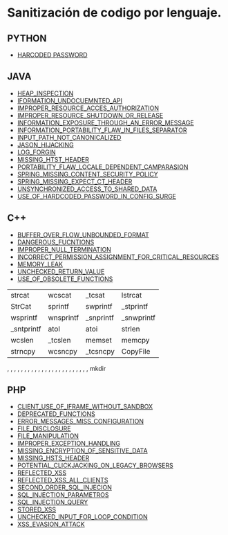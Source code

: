 # Sanitización de codigo por lenguaje.

## PYTHON

* [HARCODED PASSWORD](Python/HARCODED_PASSWORD/HarcodedPassword.py)


## JAVA

* [HEAP_INSPECTION](JAVA/HEAP_INSPECTION.java)
* [IFORMATION_UNDOCUEMNTED_API](JAVA/IFORMATION_UNDOCUEMNTED_API.java)
* [IMPROPER_RESOURCE_ACCES_AUTHORIZATION](JAVA/IMPROPER_RESOURCE_ACCES_AUTHORIZATION.java)
* [IMPROPER_RESOURCE_SHUTDOWN_OR_RELEASE](JAVA/IMPROPER_RESOURCE_SHUTDOWN_OR_RELEASE.java)
* [INFORMATION_EXPOSURE_THROUGH_AN_ERROR_MESSAGE](JAVA/INFORMATION_EXPOSURE_THROUGH_AN_ERROR_MESSAGE.java)
* [INFORMATION_PORTABILITY_FLAW_IN_FILES_SEPARATOR](JAVA/INFORMATION_PORTABILITY_FLAW_IN_FILES_SEPARATOR.java)
* [INPUT_PATH_NOT_CANONICALIZED](JAVA/INPUT_PATH_NOT_CANONICALIZED.java)
* [JASON_HIJACKING](JAVA/JASON_HIJACKING.java)
* [LOG_FORGIN](JAVA/LOG_FORGIN.java)
* [MISSING_HTST_HEADER](JAVA/MISSING_HTST_HEADER.java)
* [PORTABILITY_FLAW_LOCALE_DEPENDENT_CAMPARASION](JAVA/PORTABILITY_FLAW_LOCALE_DEPENDENT_CAMPARASION.java)
* [SPRING_MISSING_CONTENT_SECURITY_POLICY](JAVA/SPRING_MISSING_CONTENT_SECURITY_POLICY.java)
* [SPRING_MISSING_EXPECT_CT_HEADER](JAVA/SPRING_MISSING_EXPECT_CT_HEADER.java)
* [UNSYNCHRONIZED_ACCESS_TO_SHARED_DATA](JAVA/UNSYNCHRONIZED_ACCESS_TO_SHARED_DATA.java)
* [USE_OF_HARDCODED_PASSWORD_IN_CONFIG_SURGE](JAVA/USE_OF_HARDCODED_PASSWORD_IN_CONFIG_SURGE.java)

## C++ 

* [BUFFER_OVER_FLOW_UNBOUNDED_FORMAT](C_PP/BUFFER_OVER_FLOW_UNBOUNDED_FORMAT.cpp)
* [DANGEROUS_FUCNTIONS](C_PP/DANGEROUS_FUCNTIONS.cpp)
* [IMPROPER_NULL_TERMINATION](C_PP/IMPROPER_NULL_TERMINATION.cpp)
* [INCORRECT_PERMISSION_ASSIGNMENT_FOR_CRITICAL_RESOURCES](C_PP/INCORRECT_PERMISSION_ASSIGNMENT_FOR_CRITICAL_RESOURCES.cpp)
* [MEMORY_LEAK](C_PP/MEMORY_LEAK.cpp)
* [UNCHECKED_RETURN_VALUE](C_PP/UNCHECKED_RETURN_VALUE.cpp)
* [USE_OF_OBSOLETE_FUNCTIONS](C_PP/USE_OF_OBSOLETE_FUNCTIONS.cpp)

<table>
    <tr>
        <td>strcat</td>
        <td>wcscat</td>
        <td>_tcsat</td>
        <td>lstrcat</td>
    </tr>
    <tr>
        <td>StrCat</td>
        <td>sprintf</td>
        <td>swprintf</td>
        <td>_stprintf</td>
    </tr>
    <tr>
        <td>wsprintf</td>
        <td>wnsprintf</td>
        <td>_snprintf</td>
        <td>_snwprintf</td>
    </tr>
    <tr>
        <td>_sntprintf</td>
        <td>atol</td>
        <td>atoi</td>
        <td>strlen</td>
    </tr>
    <tr>
        <td>wcslen</td>
        <td>_tcslen</td>
        <td>memset</td>
        <td>memcpy</td>
    </tr>
    <tr>
        <td>strncpy</td>
        <td>wcsncpy</td>
        <td>_tcsncpy</td>
        <td>CopyFile</td>
    </tr>
</table>
, , , , , , 
, , , , , 
, , , , , , 
, , , , , , 
, mkdir




## PHP
* [CLIENT_USE_OF_IFRAME_WITHOUT_SANDBOX](PHP/CLIENT_USE_OF_IFRAME_WITHOUT_SANDBOX.php)
* [DEPRECATED_FUNCTIONS](PHP/DEPRECATED_FUNCTIONS.php)
* [ERROR_MESSAGES_MISS_CONFIGURATION](PHP/ERROR_MESSAGES_MISS_CONFIGURATION.php)
* [FILE_DISCLOSURE](PHP/FILE_DISCLOSURE.php)
* [FILE_MANIPULATION](PHP/FILE_MANIPULATION.php)
* [IMPROPER_EXCEPTION_HANDLING](PHP/IMPROPER_EXCEPTION_HANDLING.php)
* [MISSING_ENCRYPTION_OF_SENSITIVE_DATA](PHP/MISSING_ENCRYPTION_OF_SENSITIVE_DATA.php)
* [MISSING_HSTS_HEADER](PHP/MISSING_HSTS_HEADER.php)
* [POTENTIAL_CLICKJACKING_ON_LEGACY_BROWSERS](PHP/POTENTIAL_CLICKJACKING_ON_LEGACY_BROWSERS.php)
* [REFLECTED_XSS](PHP/REFLECTED_XSS.php)
* [REFLECTED_XSS_ALL_CLIENTS](PHP/REFLECTED_XSS_ALL_CLIENTS.php)
* [SECOND_ORDER_SQL_INJECION](PHP/SECOND_ORDER_SQL_INJECION.php)
* [SQL_INJECTION_PARAMETROS](PHP/SQL_INJECTION/SQL_INJECTION_PARAMETROS.php)
* [SQL_INJECTION_QUERY](PHP/SQL_INJECTION/SQL_INJECTION_QUERY.php)
* [STORED_XSS](PHP/STORED_XSS.php)
* [UNCHECKED_INPUT_FOR_LOOP_CONDITION](PHP/UNCHECKED_INPUT_FOR_LOOP_CONDITION.php)
* [XSS_EVASION_ATTACK](PHP/XSS_EVASION_ATTACK.php)
